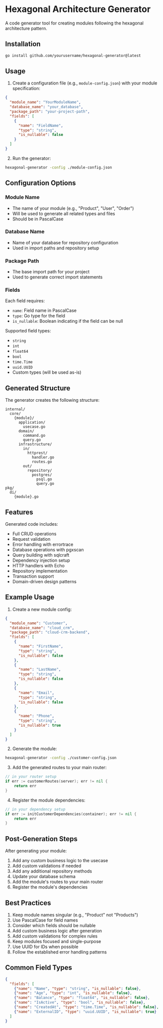 # Hexagonal Architecture Generator

A code generator tool for creating modules following the hexagonal architecture pattern.

## Installation

```bash
go install github.com/yourusername/hexagonal-generator@latest
```

## Usage

1. Create a configuration file (e.g., `module-config.json`) with your module specification:

```json
{
  "module_name": "YourModuleName",
  "database_name": "your_database",
  "package_path": "your-project-path",
  "fields": [
    {
      "name": "FieldName",
      "type": "string",
      "is_nullable": false
    }
  ]
}
```

2. Run the generator:

```bash
hexagonal-generator -config ./module-config.json
```

## Configuration Options

### Module Name
- The name of your module (e.g., "Product", "User", "Order")
- Will be used to generate all related types and files
- Should be in PascalCase

### Database Name
- Name of your database for repository configuration
- Used in import paths and repository setup

### Package Path
- The base import path for your project
- Used to generate correct import statements

### Fields
Each field requires:
- `name`: Field name in PascalCase
- `type`: Go type for the field
- `is_nullable`: Boolean indicating if the field can be null

Supported field types:
- `string`
- `int`
- `float64`
- `bool`
- `time.Time`
- `uuid.UUID`
- Custom types (will be used as-is)

## Generated Structure

The generator creates the following structure:

```
internal/
  core/
    {module}/
      application/
        usecase.go
      domain/
        command.go
        query.go
      infrastructure/
        in/
          httprest/
            handler.go
            routes.go
        out/
          repository/
            postgres/
              psql.go
              query.go
pkg/
  di/
    {module}.go
```

## Features

Generated code includes:
- Full CRUD operations
- Request validation
- Error handling with errortrace
- Database operations with pgxscan
- Query building with sqlcraft
- Dependency injection setup
- HTTP handlers with Echo
- Repository implementation
- Transaction support
- Domain-driven design patterns

## Example Usage

1. Create a new module config:

```json
{
  "module_name": "Customer",
  "database_name": "cloud_crm",
  "package_path": "cloud-crm-backend",
  "fields": [
    {
      "name": "FirstName",
      "type": "string",
      "is_nullable": false
    },
    {
      "name": "LastName",
      "type": "string",
      "is_nullable": false
    },
    {
      "name": "Email",
      "type": "string",
      "is_nullable": false
    },
    {
      "name": "Phone",
      "type": "string",
      "is_nullable": true
    }
  ]
}
```

2. Generate the module:

```bash
hexagonal-generator -config ./customer-config.json
```

3. Add the generated routes to your main router:

```go
// in your router setup
if err := customerRoutes(server); err != nil {
    return err
}
```

4. Register the module dependencies:

```go
// in your dependency setup
if err := initCustomerDependencies(container); err != nil {
    return err
}
```

## Post-Generation Steps

After generating your module:

1. Add any custom business logic to the usecase
2. Add custom validations if needed
3. Add any additional repository methods
4. Update your database schema
5. Add the module's routes to your main router
6. Register the module's dependencies

## Best Practices

1. Keep module names singular (e.g., "Product" not "Products")
2. Use PascalCase for field names
3. Consider which fields should be nullable
4. Add custom business logic after generation
5. Add custom validations for complex rules
6. Keep modules focused and single-purpose
7. Use UUID for IDs when possible
8. Follow the established error handling patterns

## Common Field Types

```json
{
  "fields": [
    {"name": "Name", "type": "string", "is_nullable": false},
    {"name": "Age", "type": "int", "is_nullable": false},
    {"name": "Balance", "type": "float64", "is_nullable": false},
    {"name": "IsActive", "type": "bool", "is_nullable": false},
    {"name": "CreatedAt", "type": "time.Time", "is_nullable": false},
    {"name": "ExternalID", "type": "uuid.UUID", "is_nullable": true}
  ]
}
```
